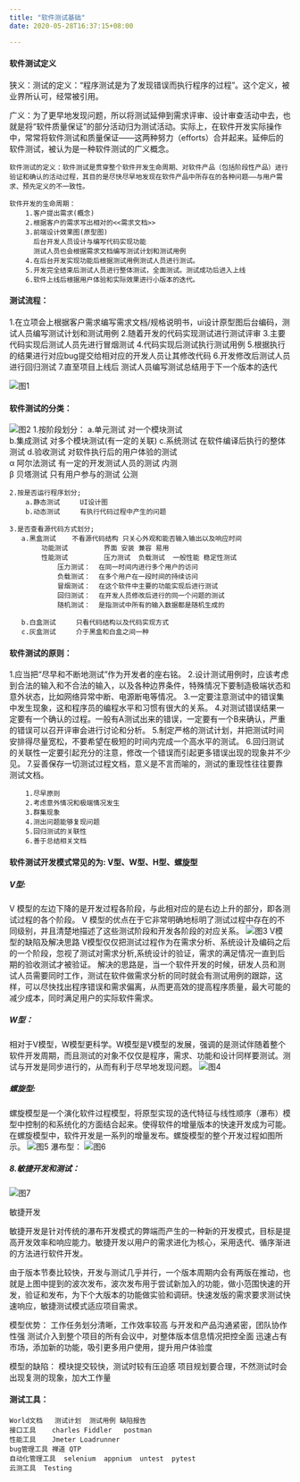```yaml
---
title: "软件测试基础"
date: 2020-05-28T16:37:15+08:00

---
```


#### 软件测试定义
狭义：测试的定义：“程序测试是为了发现错误而执行程序的过程”。这个定义，被业界所认可，经常被引用。

广义：为了更早地发现问题，所以将测试延伸到需求评审、设计审查活动中去，也就是将“软件质量保证”的部分活动归为测试活动。实际上，在软件开发实际操作中，常常将软件测试和质量保证——这两种努力（efforts）合并起来。延伸后的软件测试，被认为是一种软件测试的广义概念。
```
软件测试的定义：软件测试是贯穿整个软件开发生命周期、对软件产品（包括阶段性产品）进行验证和确认的活动过程，其目的是尽快尽早地发现在软件产品中所存在的各种问题——与用户需求、预先定义的不一致性。
```

```
软件开发的生命周期：
    1.客户提出需求(概念)
	2.根据客户的需求写出相对的<<需求文档>> 
	3.前端设计效果图(原型图) 
	  后台开发人员设计与编写代码实现功能
	  测试人员也会根据需求文档编写测试计划和测试用例
	4.在后台开发实现功能后根据测试用例测试人员进行测试。
	5.开发完全结束后测试人员进行整体测试，全面测试。测试成功后进入上线
	6.软件上线后根据用户体验和实际效果进行小版本的迭代。
```

#### 测试流程：
   1.在立项会上根据客户需求编写需求文档/规格说明书，ui设计原型图后台编码，测试人员编写测试计划和测试用例
   2.随着开发的代码实现测试进行测试评审
   3.主要代码实现后测试人员先进行冒烟测试
   4.代码实现后测试执行测试用例
   5.根据执行的结果进行对应bug提交给相对应的开发人员让其修改代码
   6.开发修改后测试人员进行回归测试
   7.直至项目上线后 测试人员编写测试总结用于下一个版本的迭代

![图1](/hugoblog/cs1.png)


#### 软件测试的分类：
![图2](/hugoblog/cs2.png)
    1.按阶段划分：
        a.单元测试    对一个模块测试   
	    b.集成测试    对多个模块测试(有一定的关联)
	    c.系统测试    在软件编译后执行的整体测试
	    d.验收测试    对软件执行后的用户体验的测试  
			α 阿尔法测试   有一定的开发测试人员的测试   内测  
			β 贝塔测试     只有用户参与的测试           公测
	   
	2.按是否运行程序划分;
	    a.静态测试     UI设计图  
		b.动态测试     有执行代码过程中产生的问题
		
	3.是否查看源代码方式划分;
	   a.黑盒测试    不看源代码结构 只关心外观和能否输入输出以及响应时间
			功能测试		 界面 安装 兼容 易用 
			性能测试	     压力测试  负载测试  一般性能 稳定性测试
				压力测试：  在同一时间内进行多个用户的访问
				负载测试：  在多个用户在一段时间的持续访问
                冒烟测试：  在这个软件中主要的功能实现后进行测试
                回归测试：  在开发人员修改后进行的同一个问题的测试
                随机测试：  是指测试中所有的输入数据都是随机生成的
		
	   b.白盒测试     只看代码结构以及代码实现方式
	   c.灰盒测试     介于黑盒和白盒之间一种
	
#### 软件测试的原则：
1.应当把“尽早和不断地测试”作为开发者的座右铭。
2.设计测试用例时，应该考虑到合法的输入和不合法的输入，以及各种边界条件，特殊情况下要制造极端状态和意外状态，比如网络异常中断、电源断电等情况。
3.一定要注意测试中的错误集中发生现象，这和程序员的编程水平和习惯有很大的关系。
4.对测试错误结果一定要有一个确认的过程。一般有A测试出来的错误，一定要有一个B来确认，严重的错误可以召开评审会进行讨论和分析。
5.制定严格的测试计划，并把测试时间安排得尽量宽松，不要希望在极短的时间内完成一个高水平的测试。
6.回归测试的关联性一定要引起充分的注意，修改一个错误而引起更多错误出现的现象并不少见。
7.妥善保存一切测试过程文档，意义是不言而喻的，测试的重现性往往要靠测试文档。 
```
    1.尽早原则
	2.考虑意外情况和极端情况发生
	3.群集现象
	4.测出问题能够复现问题
	5.回归测试的关联性 
	6.善于总结相关文档 
```

#### 软件测试开发模式常见的为:    V型、W型、H型、螺旋型
##### V型:
V 模型的左边下降的是开发过程各阶段，与此相对应的是右边上升的部分，即各测试过程的各个阶段。
V 模型的优点在于它非常明确地标明了测试过程中存在的不同级别，并且清楚地描述了这些测试阶段和开发各阶段的对应关系。
![图3](/hugoblog/cs3.png)
V模型的缺陷及解决思路
V模型仅仅把测试过程作为在需求分析、系统设计及编码之后的一个阶段，忽视了测试对需求分析,系统设计的验证，需求的满足情况一直到后期的验收测试才被验证。
解决的思路是，当一个软件开发的时候，研发人员和测试人员需要同时工作，测试在软件做需求分析的同时就会有测试用例的跟踪，这样，可以尽快找出程序错误和需求偏离，从而更高效的提高程序质量，最大可能的减少成本，同时满足用户的实际软件需求。

##### W型：
相对于V模型，W模型更科学。W模型是V模型的发展，强调的是测试伴随着整个软件开发周期，而且测试的对象不仅仅是程序，需求、功能和设计同样要测试。测试与开发是同步进行的，从而有利于尽早地发现问题。
![图4](/hugoblog/cs4.png)

##### 螺旋型:
螺旋模型是一个演化软件过程模型，将原型实现的迭代特征与线性顺序（瀑布）模型中控制的和系统化的方面结合起来。使得软件的增量版本的快速开发成为可能。在螺旋模型中，软件开发是一系列的增量发布。螺旋模型的整个开发过程如图所示。
![图5](/hugoblog/cs5.png)
瀑布型：
![图6](/hugoblog/cs6.png)


##### 8.敏捷开发和测试：

![图7](/hugoblog/cs7.png)

敏捷开发

敏捷开发是针对传统的瀑布开发模式的弊端而产生的一种新的开发模式，目标是提高开发效率和响应能力。敏捷开发以用户的需求进化为核心，采用迭代、循序渐进的方法进行软件开发。

由于版本节奏比较快，开发与测试几乎并行，一个版本周期内会有两版在推动，也就是上图中提到的波次发布，波次发布用于尝试新加入的功能，做小范围快速的开发，验证和发布，为下个大版本的功能做实验和调研。快速发版的需求要求测试快速响应，敏捷测试模式适应项目需求。

模型优势：
工作任务划分清晰，工作效率较高
与开发和产品沟通紧密，团队协作性强
测试介入到整个项目的所有会议中，对整体版本信息情况把控全面
迅速占有市场，添加新的功能，吸引更多用户使用，提升用户体验度

模型的缺陷：
模块提交较快，测试时较有压迫感
项目规划要合理，不然测试时会出现复测的现象，加大工作量

#### 测试工具：
    
	World文档   测试计划  测试用例 缺陷报告
	接口工具    charles Fiddler   postman
	性能工具    Jmeter Loadrunner
	bug管理工具 禅道 QTP 
	自动化管理工具  selenium  appnium  untest  pytest  
	云测工具  Testing